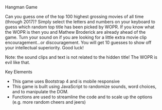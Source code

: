Hangman Game 

Can you guess one of the top 100 highest grossing movies of all time (through 2017)?  Simply select the letters and numbers on your keyboard to guess which random top title has been picked by WOPR. If you know what the WOPR is then you and Mathew Broderick are already ahead of the game. Turn your sound on if you are looking for a little extra movie clip encouragement...or discouragement.  You will get 10 guesses to show off your intellectual superiority.  Good luck! 

Note: the sound clips and text is not related to the hidden title!  The WOPR is evil like that.

Key Elements
- This game uses Bootstrap 4 and is mobile responsive
- This game is built using JavaScript to randomize sounds, word choices, and to manipulate the DOM.
- Functions are used to streamline the code and to scale up the options (e.g. more random cheers and jeers)


